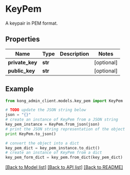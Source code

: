 # KeyPem

A keypair in PEM format.

## Properties

Name | Type | Description | Notes
------------ | ------------- | ------------- | -------------
**private_key** | **str** |  | [optional] 
**public_key** | **str** |  | [optional] 

## Example

```python
from kong_admin_client.models.key_pem import KeyPem

# TODO update the JSON string below
json = "{}"
# create an instance of KeyPem from a JSON string
key_pem_instance = KeyPem.from_json(json)
# print the JSON string representation of the object
print KeyPem.to_json()

# convert the object into a dict
key_pem_dict = key_pem_instance.to_dict()
# create an instance of KeyPem from a dict
key_pem_form_dict = key_pem.from_dict(key_pem_dict)
```
[[Back to Model list]](../README.md#documentation-for-models) [[Back to API list]](../README.md#documentation-for-api-endpoints) [[Back to README]](../README.md)


